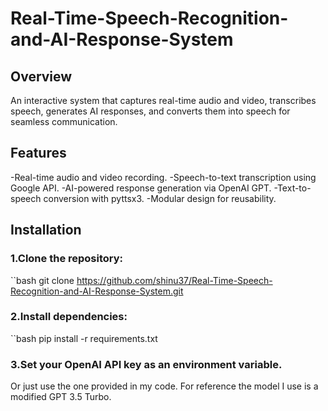 # Real-Time-Speech-Recognition-and-AI-Response-System

## Overview
An interactive system that captures real-time audio and video, transcribes speech, generates AI responses, and converts them into speech for seamless communication.

## Features
-Real-time audio and video recording.
-Speech-to-text transcription using Google API.
-AI-powered response generation via OpenAI GPT.
-Text-to-speech conversion with pyttsx3.
-Modular design for reusability.

## Installation

### 1.Clone the repository:
``bash git clone https://github.com/shinu37/Real-Time-Speech-Recognition-and-AI-Response-System.git

### 2.Install dependencies:
``bash pip install -r requirements.txt

### 3.Set your OpenAI API key as an environment variable.
Or just use the one provided in my code. For reference the model I use is a modified GPT 3.5 Turbo.
